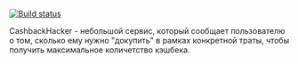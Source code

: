 
[![Build status](https://ci.appveyor.com/api/projects/status/fr4jqns4e24e2edh/branch/master?svg=true)](https://ci.appveyor.com/project/drevnik/aqa-task2/branch/master)



CashbackHacker - небольшой сервис, который сообщает пользователю о том, сколько ему нужно "докупить" в рамках конкретной траты, чтобы получить максимальное количетство кэшбека.

